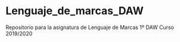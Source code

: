 # Lenguaje_de_marcas_DAW
Repositorio para la asignatura de Lenguaje de Marcas 1º DAW Curso 2019/2020
